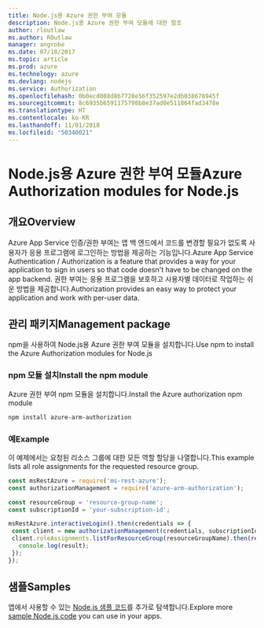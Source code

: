 ```yaml
---
title: Node.js용 Azure 권한 부여 모듈
description: Node.js용 Azure 권한 부여 모듈에 대한 참조
author: rloutlaw
ms.author: ROutlaw
manager: angrobe
ms.date: 07/18/2017
ms.topic: article
ms.prod: azure
ms.technology: azure
ms.devlang: nodejs
ms.service: Authorization
ms.openlocfilehash: 0b0ecd088d8b7728e56f352597e2db038678945f
ms.sourcegitcommit: 8c6935b6591175798b8e37ad0e511864fad3478e
ms.translationtype: HT
ms.contentlocale: ko-KR
ms.lasthandoff: 11/01/2018
ms.locfileid: "50340021"
---
```

# <a name="azure-authorization-modules-for-nodejs"></a><span data-ttu-id="664de-103">Node.js용 Azure 권한 부여 모듈</span><span class="sxs-lookup"><span data-stu-id="664de-103">Azure Authorization modules for Node.js</span></span>

## <a name="overview"></a><span data-ttu-id="664de-104">개요</span><span class="sxs-lookup"><span data-stu-id="664de-104">Overview</span></span>

<span data-ttu-id="664de-105">Azure App Service 인증/권한 부여는 앱 백 엔드에서 코드를 변경할 필요가 없도록 사용자가 응용 프로그램에 로그인하는 방법을 제공하는 기능입니다.</span><span class="sxs-lookup"><span data-stu-id="664de-105">Azure App Service Authentication / Authorization is a feature that provides a way for your application to sign in users so that code doesn't have to be changed on the app backend.</span></span> <span data-ttu-id="664de-106">권한 부여는 응용 프로그램을 보호하고 사용자별 데이터로 작업하는 쉬운 방법을 제공합니다.</span><span class="sxs-lookup"><span data-stu-id="664de-106">Authorization provides an easy way to protect your application and work with per-user data.</span></span>

## <a name="management-package"></a><span data-ttu-id="664de-107">관리 패키지</span><span class="sxs-lookup"><span data-stu-id="664de-107">Management package</span></span>

<span data-ttu-id="664de-108">npm을 사용하여 Node.js용 Azure 권한 부여 모듈을 설치합니다.</span><span class="sxs-lookup"><span data-stu-id="664de-108">Use npm to install the Azure Authorization modules for Node.js</span></span>

### <a name="install-the-npm-module"></a><span data-ttu-id="664de-109">npm 모듈 설치</span><span class="sxs-lookup"><span data-stu-id="664de-109">Install the npm module</span></span>

<span data-ttu-id="664de-110">Azure 권한 부여 npm 모듈을 설치합니다.</span><span class="sxs-lookup"><span data-stu-id="664de-110">Install the Azure authorization npm module</span></span>

```bash
npm install azure-arm-authorization
```

### <a name="example"></a><span data-ttu-id="664de-111">예</span><span class="sxs-lookup"><span data-stu-id="664de-111">Example</span></span>

<span data-ttu-id="664de-112">이 예제에서는 요청된 리소스 그룹에 대한 모든 역할 할당을 나열합니다.</span><span class="sxs-lookup"><span data-stu-id="664de-112">This example lists all role assignments for the requested resource group.</span></span>

```javascript
const msRestAzure = require('ms-rest-azure');
const authorizationManagement = require('azure-arm-authorization');

const resourceGroup = 'resource-group-name';
const subscriptionId = 'your-subscription-id';

msRestAzure.interactiveLogin().then(credentials => {
 const client = new authorizationManagement(credentials, subscriptionId);
 client.roleAssignments.listForResourceGroup(resourceGroupName).then(result => {
   console.log(result);
 });
});
```

## <a name="samples"></a><span data-ttu-id="664de-113">샘플</span><span class="sxs-lookup"><span data-stu-id="664de-113">Samples</span></span>

<span data-ttu-id="664de-114">앱에서 사용할 수 있는 [Node.js 샘플 코드](https://azure.microsoft.com/resources/samples/?platform=nodejs)를 추가로 탐색합니다.</span><span class="sxs-lookup"><span data-stu-id="664de-114">Explore more [sample Node.js code](https://azure.microsoft.com/resources/samples/?platform=nodejs) you can use in your apps.</span></span>

